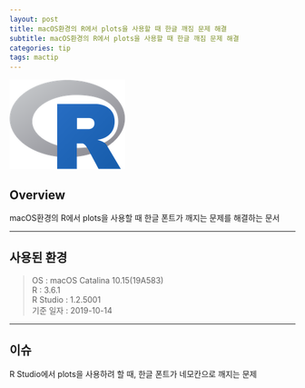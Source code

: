 ```yaml
---
layout: post
title: macOS환경의 R에서 plots을 사용할 때 한글 깨짐 문제 해결
subtitle: macOS환경의 R에서 plots을 사용할 때 한글 깨짐 문제 해결
categories: tip
tags: mactip
---
```


![r](/assets/img/logo/r-logo.png)

## Overview

macOS환경의 R에서 plots을 사용할 때 한글 폰트가 깨지는 문제를 해결하는 문서

***

## 사용된 환경

> OS : macOS Catalina 10.15(19A583)  
> R : 3.6.1  
> R Studio : 1.2.5001  
> 기준 일자 : 2019-10-14 

***

## 이슈

R Studio에서 plots을 사용하려 할 때, 한글 폰트가 네모칸으로 깨지는 문제
